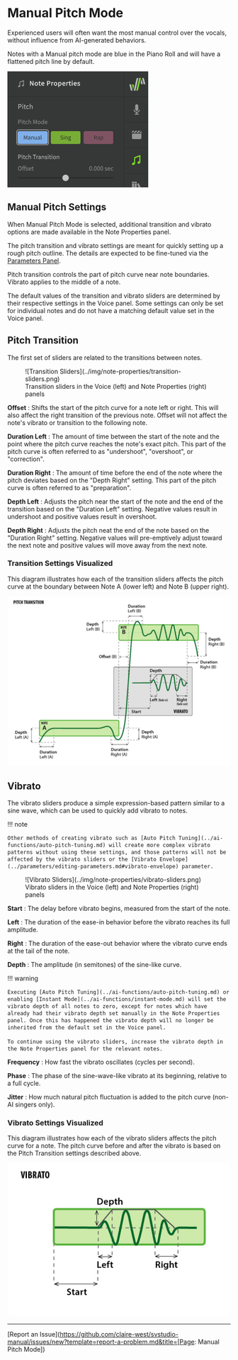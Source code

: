 # Manual Pitch Mode

Experienced users will often want the most manual control over the vocals, without influence from AI-generated behaviors.

Notes with a Manual pitch mode are blue in the Piano Roll and will have a flattened pitch line by default.

![Manual Pitch Mode setting](../img/advanced/pitch-mode-manual.png)

## Manual Pitch Settings

When Manual Pitch Mode is selected, additional transition and vibrato options are made available in the Note Properties panel.

The pitch transition and vibrato settings are meant for quickly setting up a rough pitch outline. The details are expected to be fine-tuned via the [Parameters Panel](../parameters/parameters-panel.md).

Pitch transition controls the part of pitch curve near note boundaries. Vibrato applies to the middle of a note.

The default values of the transition and vibrato sliders are determined by their respective settings in the Voice panel. Some settings can only be set for individual notes and do not have a matching default value set in the Voice panel.

## Pitch Transition

The first set of sliders are related to the transitions between notes.

<figure markdown>
  ![Transition Sliders](../img/note-properties/transition-sliders.png)
  <figcaption>Transition sliders in the Voice (left) and Note Properties (right) panels</figcaption>
</figure>

**Offset**
: Shifts the start of the pitch curve for a note left or right. This will also affect the right transition of the previous note. Offset will not affect the note's vibrato or transition to the following note.

**Duration Left**
: The amount of time between the start of the note and the point where the pitch curve reaches the note's exact pitch. This part of the pitch curve is often referred to as "undershoot", "overshoot", or "correction".

**Duration Right**
: The amount of time before the end of the note where the pitch deviates based on the "Depth Right" setting. This part of the pitch curve is often referred to as "preparation".

**Depth Left**
: Adjusts the pitch near the start of the note and the end of the transition based on the "Duration Left" setting. Negative values result in undershoot and positive values result in overshoot.

**Depth Right**
: Adjusts the pitch neat the end of the note based on the "Duration Right" setting. Negative values will pre-emptively adjust toward the next note and positive values will move away from the next note.

### Transition Settings Visualized

This diagram illustrates how each of the transition sliders affects the pitch curve at the boundary between Note A (lower left) and Note B (upper right).

![Transition Visualized](../img/note-properties/pitch-transition-visualized.png)

## Vibrato

The vibrato sliders produce a simple expression-based pattern similar to a sine wave, which can be used to quickly add vibrato to notes.

!!! note

    Other methods of creating vibrato such as [Auto Pitch Tuning](../ai-functions/auto-pitch-tuning.md) will create more complex vibrato patterns without using these settings, and those patterns will not be affected by the vibrato sliders or the [Vibrato Envelope](../parameters/editing-parameters.md#vibrato-envelope) parameter.

<figure markdown>
  ![Vibrato Sliders](../img/note-properties/vibrato-sliders.png)
  <figcaption>Vibrato sliders in the Voice (left) and Note Properties (right) panels</figcaption>
</figure>

**Start**
: The delay before vibrato begins, measured from the start of the note.

**Left**
: The duration of the ease-in behavior before the vibrato reaches its full amplitude.

**Right**
: The duration of the ease-out behavior where the vibrato curve ends at the tail of the note.

**Depth**
: The amplitude (in semitones) of the sine-like curve.

!!! warning

    Executing [Auto Pitch Tuning](../ai-functions/auto-pitch-tuning.md) or enabling [Instant Mode](../ai-functions/instant-mode.md) will set the vibrato depth of all notes to zero, except for notes which have already had their vibrato depth set manually in the Note Properties panel. Once this has happened the vibrato depth will no longer be inherited from the default set in the Voice panel.

    To continue using the vibrato sliders, increase the vibrato depth in the Note Properties panel for the relevant notes.

**Frequency**
: How fast the vibrato oscillates (cycles per second).

**Phase**
: The phase of the sine-wave-like vibrato at its beginning, relative to a full cycle.

**Jitter**
: How much natural pitch fluctuation is added to the pitch curve (non-AI singers only).

### Vibrato Settings Visualized

This diagram illustrates how each of the vibrato sliders affects the pitch curve for a note. The pitch curve before and after the vibrato is based on the Pitch Transition settings described above.

![Vibrato Visualized](../img/note-properties/vibrato-visualized.png)


---

[Report an Issue](https://github.com/claire-west/svstudio-manual/issues/new?template=report-a-problem.md&title=[Page: Manual Pitch Mode])
